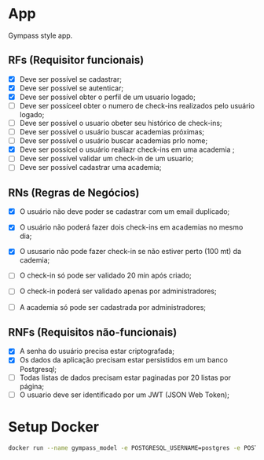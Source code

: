 # App

Gympass style app.

## RFs (Requisitor funcionais)

- [x] Deve ser possível se cadastrar;
- [x] Deve ser possível se autenticar;
- [x] Deve ser possível obter o perfil de um usuario logado;
- [ ] Deve ser possíceel obter o numero de check-ins realizados pelo usuário logado;
- [ ] Deve ser possível o usuario obeter seu histórico de check-ins;
- [ ] Deve ser possível o usuário buscar academias próximas;
- [ ] Deve ser possível o usuário buscar academias prlo nome;
- [x] Deve ser possícel o usuário realiazr check-ins em uma academia ;
- [ ] Deve ser possível validar um check-in de um usuario;
- [ ] Deve ser possível cadastrar uma academia;

## RNs (Regras de Negócios)

- [x] O usuário não deve poder se cadastrar com um email duplicado;
- [x] O usuário não poderá fazer dois check-ins em academias no mesmo dia;
- [x] O ususario não pode fazer check-in se não estiver perto (100 mt) da cademia;
- [ ] O check-in só pode ser validado 20 min após criado;

- [ ] O check-in poderá ser validado apenas por administradores;
- [ ] A academia só pode ser cadastrada por administradores;

## RNFs (Requisitos não-funcionais)

- [x] A senha do usuário precisa estar criptografada;
- [x] Os dados da aplicação precisam estar persistidos em um banco Postgresql;
- [ ] Todas listas de dados precisam estar paginadas por 20 listas por página;
- [ ] O usuario deve ser identificado por um JWT (JSON Web Token);

# Setup Docker

```sh
docker run --name gympass_model -e POSTGRESQL_USERNAME=postgres -e POSTGRESQL_PASSWORD=postgres -e POSTGRESQL_DATABASE=gympass -p 5432:5432  bitnami/postgresql:latest
```